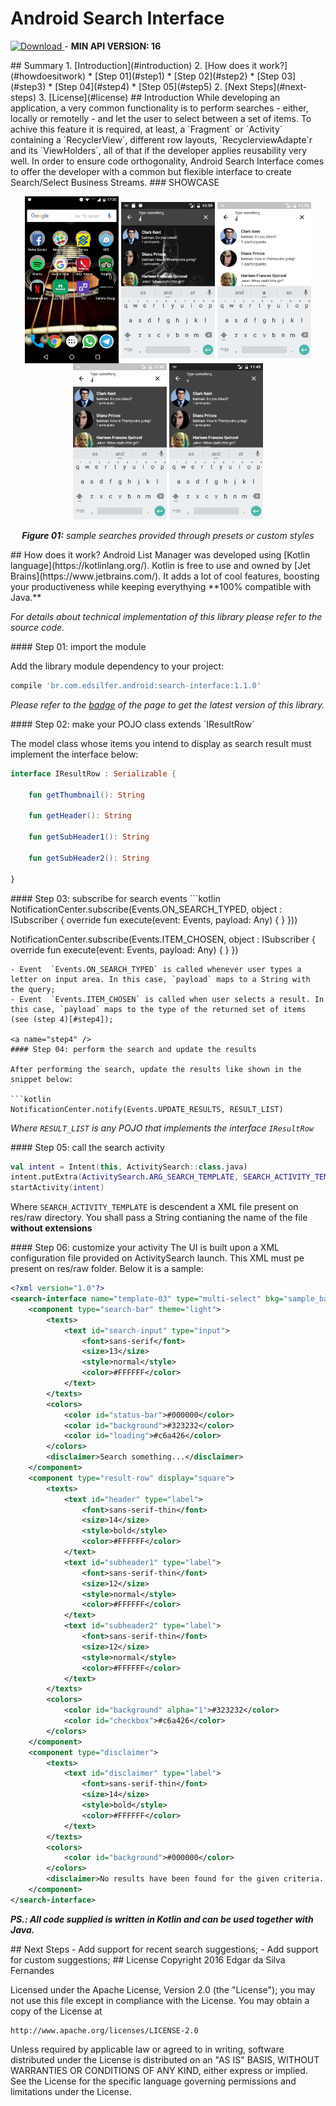 # Android Search Interface

<a name="version"></a>[ ![Download](https://api.bintray.com/packages/edsilfer/maven/search-interface/images/download.svg) ](https://bintray.com/edsilfer/maven/search-interface/_latestVersion) - **MIN API VERSION: 16**

<a name="summary">
## Summary
1. [Introduction](#introduction) 
2. [How does it work?](#howdoesitwork) 
   * [Step 01](#step1) 
   * [Step 02](#step2) 
   * [Step 03](#step3) 
   * [Step 04](#step4) 
   * [Step 05](#step5) 
2. [Next Steps](#next-steps)
3. [License](#license) 

<a name="introduction" />
## Introduction
While developing an application, a very common functionality is to perform searches - either, locally or remotelly - and let the user to select between a set of items. To achive this feature it is required, at least, a `Fragment` or `Activity` containing a `RecyclerView`, different row layouts, `RecyclerviewAdapte`r and its `ViewHolders`, all of that if the developer applies reusability very well. In order to ensure code orthogonality, Android Search Interface comes to offer the developer with a common but flexible interface to create Search/Select Business Streams.

<a name="showcase" />
### SHOWCASE

<p align="center">
  <img src="art/showcase.gif" align="center" width=150>
  <img src="art/ss_sample_01.png" align="center" width=150>
  <img src="art/ss_template_01_circle_result_row.png" align="center" width=150>
  <img src="art/ss_template_02_circle_result_row.png" align="center" width=150>
  <img src="art/ss_template_03_circle_result_row.png" align="center" width=150>
  <br /><br />
  <i><b>Figure 01:</b> sample searches provided through presets or custom styles</i>
</p>

<a name="howdoesitwork" />
## How does it work?
Android List Manager was developed using [Kotlin language](https://kotlinlang.org/). Kotlin is free to use and owned by [Jet Brains](https://www.jetbrains.com/). It adds a lot of cool features, boosting your productiveness while keeping everythying **100% compatible with Java.** 

_For details about technical implementation of this library please refer to the source code._

<a name="step1" />
#### Step 01: import the module

Add the library module dependency to your project:
```groovy
compile 'br.com.edsilfer.android:search-interface:1.1.0'
```

_Please refer to the [badge](#version) of the page to get the latest version of this library._

<a name="step2" />
#### Step 02: make your POJO class extends `IResultRow`

The model class whose items you intend to display as search result must implement the interface below:

```kotlin
interface IResultRow : Serializable {

    fun getThumbnail(): String

    fun getHeader(): String

    fun getSubHeader1(): String

    fun getSubHeader2(): String

}

```

<a name="step3" />
#### Step 03: subscribe for search events
```kotlin
 NotificationCenter.subscribe(Events.ON_SEARCH_TYPED, object : ISubscriber {
            override fun execute(event: Events, payload: Any) {
            }
        }))

 NotificationCenter.subscribe(Events.ITEM_CHOSEN, object : ISubscriber {
            override fun execute(event: Events, payload: Any) {
            }
        })
```
- Event  `Events.ON_SEARCH_TYPED` is called whenever user types a letter on input area. In this case, `payload` maps to a String with the query;
- Event  `Events.ITEM_CHOSEN` is called when user selects a result. In this case, `payload` maps to the type of the returned set of items (see (step 4)[#step4]);

<a name="step4" />
#### Step 04: perform the search and update the results

After performing the search, update the results like shown in the snippet below:

```kotlin
NotificationCenter.notify(Events.UPDATE_RESULTS, RESULT_LIST)
```
_Where `RESULT_LIST` is any POJO that implements the interface `IResultRow`_

<a name="step5" />
#### Step 05: call the search activity

```kotlin
val intent = Intent(this, ActivitySearch::class.java)
intent.putExtra(ActivitySearch.ARG_SEARCH_TEMPLATE, SEARCH_ACTIVITY_TEMPLATE)
startActivity(intent)
```
Where `SEARCH_ACTIVITY_TEMPLATE` is descendent a XML file present on res/raw directory. You shall pass a String contianing the name of the file **without extensions**

<a name="step6" />
#### Step 06: customize your activity
The UI is built upon a XML configuration file provided on ActivitySearch launch. This XML must pe present on res/raw folder. Below it is a sample:

```XML
<?xml version="1.0"?>
<search-interface name="template-03" type="multi-select" bkg="sample_background_01">
	<component type="search-bar" theme="light">
		<texts>
			<text id="search-input" type="input">
				<font>sans-serif</font>
				<size>13</size>
				<style>normal</style>
				<color>#FFFFFF</color>
			</text>
		</texts>
		<colors>
			<color id="status-bar">#000000</color>
			<color id="background">#323232</color>
			<color id="loading">#c6a426</color>
		</colors>
		<disclaimer>Search something...</disclaimer>
	</component>
	<component type="result-row" display="square">
		<texts>
			<text id="header" type="label">
				<font>sans-serif-thin</font>
				<size>14</size>
				<style>bold</style>
				<color>#FFFFFF</color>
			</text>
			<text id="subheader1" type="label">
				<font>sans-serif-thin</font>
				<size>12</size>
				<style>normal</style>
				<color>#FFFFFF</color>
			</text>
			<text id="subheader2" type="label">
				<font>sans-serif-thin</font>
				<size>12</size>
				<style>normal</style>
				<color>#FFFFFF</color>
			</text>
		</texts>
		<colors>
			<color id="background" alpha="1">#323232</color>
			<color id="checkbox">#c6a426</color>
		</colors>
	</component>
	<component type="disclaimer">
		<texts>
			<text id="disclaimer" type="label">
				<font>sans-serif-thin</font>
				<size>14</size>
				<style>bold</style>
				<color>#FFFFFF</color>
			</text>
		</texts>
		<colors>
			<color id="background">#000000</color>
		</colors>
		<disclaimer>No results have been found for the given criteria...</disclaimer>
	</component>
</search-interface>
```

_**PS.: All code supplied is written in Kotlin and can be used together with Java.**_

<a name="next-steps" />
## Next Steps
- Add support for recent search suggestions;
- Add support for custom suggestions;

<a name="license" />
## License
Copyright 2016 Edgar da Silva Fernandes

Licensed under the Apache License, Version 2.0 (the "License");
you may not use this file except in compliance with the License.
You may obtain a copy of the License at

    http://www.apache.org/licenses/LICENSE-2.0

Unless required by applicable law or agreed to in writing, software
distributed under the License is distributed on an "AS IS" BASIS,
WITHOUT WARRANTIES OR CONDITIONS OF ANY KIND, either express or implied.
See the License for the specific language governing permissions and
limitations under the License.
